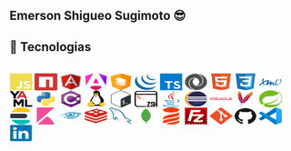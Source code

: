 ## Emerson Shigueo Sugimoto 😎

## 🚀 Tecnologias

<div style="display: inline_block"><br>
  <img align="center" alt="Emerson-Js" height="30" width="40" src="https://raw.githubusercontent.com/devicons/devicon/master/icons/javascript/javascript-plain.svg">
  <img align="center" alt="Emerson-Npm" height="30" width="40" src="https://github.com/devicons/devicon/blob/master/icons/npm/npm-original.svg">
  <img align="center" alt="Emerson-Angular-Js" height="30" width="40" src="https://raw.githubusercontent.com/devicons/devicon/refs/heads/master/icons/angularjs/angularjs-original.svg">
  <img align="center" alt="Emerson-Angular" height="30" width="40" src="https://raw.githubusercontent.com/devicons/devicon/master/icons/angular/angular-original.svg">
  <img align="center" alt="Emerson-Angular-Material" height="30" width="40" src="https://github.com/devicons/devicon/blob/master/icons/angularmaterial/angularmaterial-original.svg">
  <img align="center" alt="Emerson-Jquery" height="30" width="40" src="https://github.com/devicons/devicon/blob/master/icons/jquery/jquery-original.svg">
  <img align="center" alt="Emerson-Ts" height="30" width="40" src="https://raw.githubusercontent.com/devicons/devicon/master/icons/typescript/typescript-plain.svg">
  <img align="center" alt="Emerson-Json" height="30" width="40" src="https://github.com/devicons/devicon/blob/master/icons/json/json-plain.svg">
  <img align="center" alt="Emerson-HTML" height="30" width="40" src="https://raw.githubusercontent.com/devicons/devicon/master/icons/html5/html5-original.svg">
  <img align="center" alt="Emerson-CSS" height="30" width="40" src="https://raw.githubusercontent.com/devicons/devicon/master/icons/css3/css3-original.svg">
  <img align="center" alt="Emerson-Xml" height="30" width="40" src="https://github.com/devicons/devicon/blob/master/icons/xml/xml-plain.svg">
  <img align="center" alt="Emerson-Yaml" height="30" width="40" src="https://github.com/devicons/devicon/blob/master/icons/yaml/yaml-original.svg">
  <img align="center" alt="Emerson-Python" height="30" width="40" src="https://raw.githubusercontent.com/devicons/devicon/master/icons/python/python-original.svg">
  <img align="center" alt="Emerson-Csharp" height="30" width="40" src="https://raw.githubusercontent.com/devicons/devicon/master/icons/csharp/csharp-original.svg">
  <img align="center" alt="Emerson-Linux" height="30" width="40" src="https://github.com/devicons/devicon/blob/master/icons/linux/linux-original.svg">
  <img align="center" alt="Emerson-Ba$h" height="30" width="40" src="https://github.com/devicons/devicon/blob/master/icons/bash/bash-plain.svg">
  <img align="center" alt="Emerson-Z$h" height="30" width="40" src="https://github.com/devicons/devicon/blob/master/icons/zsh/zsh-original.svg">
  <img align="center" alt="Emerson-Java" height="30" width="40" src="https://github.com/devicons/devicon/blob/master/icons/java/java-original.svg">
  <img align="center" alt="Emerson-Eclipse" height="30" width="40" src="https://github.com/devicons/devicon/blob/master/icons/eclipse/eclipse-original.svg">
  <img align="center" alt="Emerson-Oracle" height="30" width="40" src="https://github.com/devicons/devicon/blob/master/icons/oracle/oracle-original.svg">
  <img align="center" alt="Emerson-Maven" height="30" width="40" src="https://github.com/devicons/devicon/blob/master/icons/maven/maven-original.svg">
  <img align="center" alt="Emerson-Spring" height="30" width="40" src="https://github.com/devicons/devicon/blob/master/icons/spring/spring-original.svg">
  <img align="center" alt="Emerson-ElasticSearch" height="30" width="40" src="https://github.com/devicons/devicon/blob/master/icons/elasticsearch/elasticsearch-original.svg">
  <img align="center" alt="Emerson-Kibana" height="30" width="40" src="https://github.com/devicons/devicon/blob/master/icons/kibana/kibana-plain.svg">
  <img align="center" alt="Emerson-Cassandra" height="30" width="40" src="https://github.com/devicons/devicon/blob/master/icons/cassandra/cassandra-plain.svg">
  <img align="center" alt="Emerson-Redis" height="30" width="40" src="https://github.com/devicons/devicon/blob/master/icons/redis/redis-plain.svg">
  <img align="center" alt="Emerson-MySQL" height="30" width="40" src="https://github.com/devicons/devicon/blob/master/icons/mysql/mysql-original.svg">
  <img align="center" alt="Emerson-MongoDb" height="30" width="40" src="https://github.com/devicons/devicon/blob/master/icons/mongodb/mongodb-plain.svg">
  <img align="center" alt="Emerson-Liquibase" height="30" width="40" src="https://github.com/devicons/devicon/blob/master/icons/liquibase/liquibase-original.svg">
  <img align="center" alt="Emerson-Filezilla" height="30" width="40" src="https://github.com/devicons/devicon/blob/master/icons/filezilla/filezilla-original.svg">
  <img align="center" alt="Emerson-Git" height="30" width="40" src="https://github.com/devicons/devicon/blob/master/icons/git/git-plain.svg">
  <img align="center" alt="Emerson-Github" height="30" width="40" src="https://github.com/devicons/devicon/blob/master/icons/github/github-original.svg">
  <img align="center" alt="Emerson-Vscode" height="30" width="40" src="https://github.com/devicons/devicon/blob/master/icons/vscode/vscode-original.svg">
  <img align="center" alt="Emerson-Linkedin" height="30" width="40" src="https://github.com/devicons/devicon/blob/master/icons/linkedin/linkedin-original.svg">
</div>



<!--
**surfx/surfx** is a ✨ _special_ ✨ repository because its `README.md` (this file) appears on your GitHub profile.

Here are some ideas to get you started:

- 🔭 I’m currently working on ...
- 🌱 I’m currently learning ...
- 👯 I’m looking to collaborate on ...
- 🤔 I’m looking for help with ...
- 💬 Ask me about ...
- 📫 How to reach me: ...
- 😄 Pronouns: ...
- ⚡ Fun fact: ...
-->
